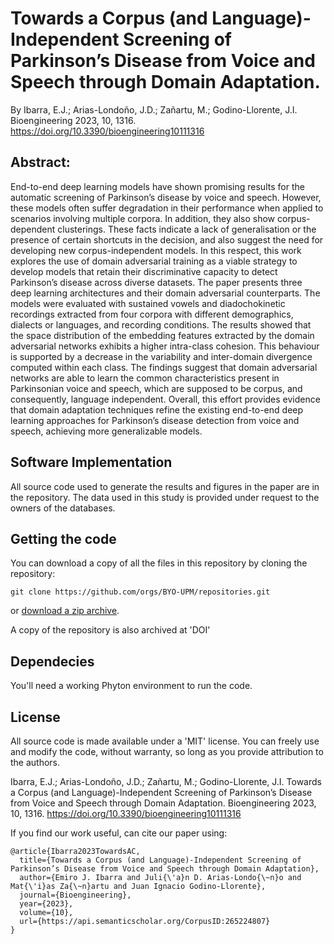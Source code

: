 # Towards a Corpus (and Language)-Independent Screening of Parkinson’s Disease from Voice and Speech through Domain Adaptation.
By Ibarra, E.J.; Arias-Londoño, J.D.; Zañartu, M.; Godino-Llorente, J.I. 
Bioengineering 2023, 10, 1316. https://doi.org/10.3390/bioengineering10111316

## Abstract:  

End-to-end deep learning models have shown promising results for the automatic screening of Parkinson’s disease by voice and speech. However, these models often suffer degradation in their performance when applied to scenarios involving multiple corpora. In addition, they also show corpus-dependent clusterings. These facts indicate a lack of generalisation or the presence of certain shortcuts in the decision, and also suggest the need for developing new corpus-independent models. In this respect, this work explores the use of domain adversarial training as a viable strategy to develop models that retain their discriminative capacity to detect Parkinson’s disease across diverse datasets. The paper presents three deep learning architectures and their domain adversarial counterparts. The models were evaluated with sustained vowels and diadochokinetic recordings extracted from four corpora with different demographics, dialects or languages, and recording conditions. The results showed that the space distribution of the embedding features extracted by the domain adversarial networks exhibits a higher intra-class cohesion. This behaviour is supported by a decrease in the variability and inter-domain divergence computed within each class. The findings suggest that domain adversarial networks are able to learn the common characteristics present in Parkinsonian voice and speech, which are supposed to be corpus, and consequently, language independent. Overall, this effort provides evidence that domain adaptation techniques refine the existing end-to-end deep learning approaches for Parkinson’s disease detection from voice and speech, achieving more generalizable models.

## Software Implementation
All source code used to generate the results and figures in the paper are in the repository.
The data used in this study is provided under request to the owners of the databases.

## Getting the code

You can download a copy of all the files in this repository by cloning the repository:

    git clone https://github.com/orgs/BYO-UPM/repositories.git

or [download a zip archive]([https://github.com/orgs/BYO-UPM/repositories/archive/master.zip).

A copy of the repository is also archived at 'DOI'

## Dependecies

You'll need a working Phyton environment to run the code. 

## License

All source code is made available under a 'MIT' license. You can freely
use and modify the code, without warranty, so long as you provide attribution
to the authors.

Ibarra, E.J.; Arias-Londoño, J.D.; Zañartu, M.; Godino-Llorente, J.I. Towards a Corpus (and Language)-Independent Screening of Parkinson’s Disease from Voice and Speech through Domain Adaptation. Bioengineering 2023, 10, 1316. https://doi.org/10.3390/bioengineering10111316

If you find our work useful, can cite our paper using:

```
@article{Ibarra2023TowardsAC,
  title={Towards a Corpus (and Language)-Independent Screening of Parkinson’s Disease from Voice and Speech through Domain Adaptation},
  author={Emiro J. Ibarra and Juli{\'a}n D. Arias-Londo{\~n}o and Mat{\'i}as Za{\~n}artu and Juan Ignacio Godino-Llorente},
  journal={Bioengineering},
  year={2023},
  volume={10},
  url={https://api.semanticscholar.org/CorpusID:265224807}
}
```
